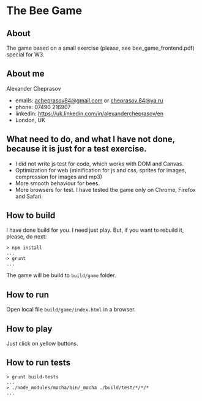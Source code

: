 # The Bee Game

## About
The game based on a small exercise (please, see bee_game_frontend.pdf) special for W3.

## About me

Alexander Cheprasov
- emails: acheprasov84@gmail.com or cheprasov.84@ya.ru
- phone: 07490 216907
- linkedin: https://uk.linkedin.com/in/alexandercheprasov/en
- London, UK

## What need to do, and what I have not done, because it is just for a test exercise.
- I did not write js test for code, which works with DOM and Canvas.
- Optimization for web (minification for js and css, sprites for images, compression for images and mp3)
- More smooth behaviour for bees.
- More browsers for test. I have tested the game only on Chrome, Firefox and Safari.

## How to build
I have done build for you. I need just play.
But, if you want to rebuild it, please, do next:
```
> npm install
...
> grunt
...
```
The game will be build to `build/game` folder.

## How to run

Open local file `build/game/index.html` in a browser.

## How to play

Just click on yellow buttons.

## How to run tests

```
> grunt build-tests
...
> ./node_modules/mocha/bin/_mocha ./build/test/*/*/*
...
```

